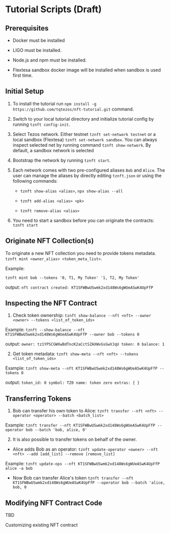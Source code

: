 # Tutorial Scripts (Draft)

## Prerequisites

- Docker must be installed

- LIGO must be installed.

- Node.js and npm must be installed.

- Flextesa sandbox docker image will be installed when sandbox is used first time.

## Initial Setup

1. To install the tutorial run
   `npm install -g https://github.com/tqtezos/nft-tutorial.git`
   command.

2. Switch to your local tutorial directory and initialize tutorial config by running
   `tznft config-init`.

3. Select Tezos network. Either testnet `tznft set-network testnet` or a local
   sandbox (Flextesa) `tznft set-network sandbox`. You can always inspect selected
   net by running command `tznft show-network`. By default, a sandbox network
   is selected

4. Bootstrap the network by running `tznft start`.

5. Each network comes with two pre-configured aliases `Bob` and `Alice`. The user
   can manage the aliases by directly editing `tznft.json` or using
   the following commands:

   - `tznft show-alias <alias>`, `npx show-alias --all`

   - `tznft add-alias <alias> <pk>`
   - `tznft remove-alias <alias>`

6. You need to start a sandbox before you can originate the contracts:
   `tznft start`

## Originate NFT Collection(s)

To originate a new NFT collection you need to provide tokens metadata.
`tznft mint <owner_alias> <token_meta_list>`.

Example:

`tznft mint bob --tokens '0, T1, My Token' '1, T2, My Token'`

output:
`nft contract created: KT1SFWBwUSwmk2xd148Ws6gWUeASwK4UpFfP`

## Inspecting the NFT Contract

1. Check token ownership:
   `tznft show-balance --nft <nft> --owner <owner> --tokens <list_of_token_ids>`

Example:
`tznft --show-balance --nft KT1SFWBwUSwmk2xd148Ws6gWUeASwK4UpFfP --owner bob --tokens 0`

output:
`owner: tz1YPSCGWXwBdTncK2aCctSZAXWvGsGwVJqU token: 0 balance: 1`

2. Get token metadata: `tznft show-meta --nft <nft> --tokens <list_of_token_ids>`

Example:
`tznft show-meta --nft KT1SFWBwUSwmk2xd148Ws6gWUeASwK4UpFfP --tokens 0`

output: `token_id: 0 symbol: TZ0 name: token zero extras: { }`

## Transferring Tokens

1. Bob can transfer his own token to Alice:
   `tznft transfer --nft <nft> --operator <operator> --batch <batch_list>`

Example:
`tznft transfer --nft KT1SFWBwUSwmk2xd148Ws6gWUeASwK4UpFfP --operator bob --batch 'bob, alice, 0'`

2. It is also possible to transfer tokens on behalf of the owner.

- Alice adds Bob as an operator:
  `tznft update-operator <owner> --nft <nft> --add [add_list] --remove [remove_list]`

Example:
`tznft update-ops --nft KT1SFWBwUSwmk2xd148Ws6gWUeASwK4UpFfP alice -a bob`

- Now Bob can transfer Alice's token
  `tznft transfer --nft KT1SFWBwUSwmk2xd148Ws6gWUeASwK4UpFfP --operator bob --batch 'alice, bob, 0`

## Modifying NFT Contract Code

TBD

Customizing existing NFT contract
